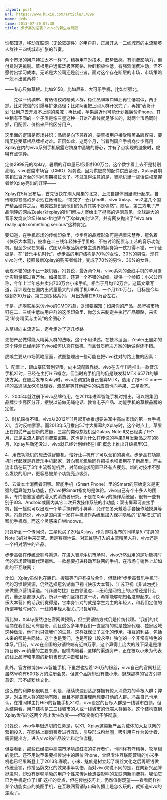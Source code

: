 ```yaml
---
layout: post
url: https://www.huxiu.com/article/17896
name: dvdv
time: 2013-07-30 07:38
title: 步步高的逆袭？vivo的新生与局限
---
```

谁都知道，移动互联网（无论软硬件）的用户群，正展开从一二线城市的主流精英人群往三四线城市扩张的节奏。

两个市场的用户特征太不一样了。精英用户对技术、趋势敏感，有消费影响力，但付费时更挑剔。草根用户远离泛极客网络，尝鲜积极性低，有强烈消费冲动，但不愿付出学习成本。无论是大公司还是创业者，面对这个存在断层的市场，市场策略一般不出这两种：

——专心只做草根。比如9158，比如尼彩、大可乐手机，比如华强北。

——先做一线城市、有话语权的精英人群，稳住品牌跟口碑后再往低端做，两手抓。比如微信的引爆与扩张路径；比如阿里把上网人群开发完了，再推“表哥计划”让用户去开发不上网的亲戚；再比如，苹果最近也可能计划推廉价iPhone。其中稍有不同的一个子类是像三星这种一开始产品线就足够长的，就两个市场同时抓，用配置、价格来严格区分用户。

这里面的逻辑是市场共识：品牌是向下兼容的，要草根用户接受精英品牌容易，要精英接受草根品牌相对难。正因如此，这两个月，当看到国产手机商步步高用Xplay在内的vivo系列手机展露它跻身中高端的野心，并有了点实现的迹象时，虎嗅有点惊异。

定价2998元的Xplay，暑期的订单量已经超过100万台。这个数字看上去不是特别亮眼。vivo首席市场官（CMO）冯磊说，因为供应商的配件供应紧张，Xplay暑期实销过百万台的时间周期被拉长了。不过值得注意的是，智能机里一些话语权掌握者给Xplay亮出的好评——

Xplay在5月发布后，首先很快在潮人聚集的北京、上海自媒体圈里流行起来。自恃眼界甚高的罗永浩在微博说，“研究了一会儿find5、vivo Xplay、mx2这几个国产精品硬件之后，我突然意识到他们的优秀其实不是偶然”。随后，第三方电子产品测评的网站Zealer对xplay的HiFi解决方案给出了挺高的评测意见。全球最大的音乐发烧友论坛Head-fit也建立了Xplay的讨论区，并有网友抛出了“vivo are really upto something serious”这种肯定。

要知道，在手机市场的传统印象里，步步高的品牌形象可是拥着宋慧乔，冠名着《快乐大本营》，被拿在二三线年轻妹子手里的、不被讨论配置与工艺的音乐功能机。但至少现在来看，试图从草根品牌跻身主流界的翻身第一仗打得不错。一个证据是，在“音乐手机时代”，步步高的用户结构是70%的女性、30%的男性，现在vivo时代，按照最新Xplay的购买者统计，变成了70%的男性、30%的女性。

表现不错的还不止一款机器。冯磊说，最近两个月，vivo系列的全线手机的单月累计实销量都过百万台。如果属实，还算一个不错的成绩。提供一个参照：小米公司称，今年上半年总共卖出703万台小米手机，相当于月均112万台。这篇文章写道，深圳现在在国内出货量最大的山寨手机DIKA，一个月120万台， 目标是今年做到200万台。第二是朗格系列， 月出货量在60万台左右。

于是，虎嗅联系采访vivo的CMO冯磊，是想要探知：如果你的产品、品牌被市场钉在二、三线中低端用户群的这类印象里，你怎么来制定并执行产品策略，来实现“跻身精英与主流”的企图心？

从草根向主流迈进，迄今走对了这几步路

先把产品做得能入精英人群的法眼，这个不用详述。在技术层面，Zealer王自如的这个评测已经阐述了vivo如何认真在做机，而且音质解决方案的确做得还不错。

虎嗅主要从市场策略层面，试图整理出一些可能在把vivo往对的路上推的因素：

1、配置上，跟山寨阵营划界限，向主流配置靠拢。vivo在去年11月推出一款音乐手机X1时，已经在主打HiFi概念。但当时的手机用的仍是联发科MTK 6577t的解决方案。在随后发布Xplay时，vivo高调宣扬自己舍弃MTK，选用了跟HTC one一样的高通骁龙600处理器，液晶屏等其他配件的供应商也向苹果、三星看齐。

2、2005年就注册下vivo品牌待用，在2011年进军智能手机时推出，可以跟集团品牌步步高区分开，摆脱以前做无绳电话、教育电子产品、功能手机的草根品牌的定位。

3、时机踩得不错。vivo从2012年11月起开始推想要进军中高端市场的第一台手机X1，当时反响寥寥。而2013年5月推出5.7寸大屏幕的Xplay时，这个时点上，苹果正在饱受产品创新的质疑，三星的类似旗舰机型Galaxy Note II又已经卖了9个月，正是主流人群的消费空窗期。这也是为什么在传说的苹果9月发新品之前的8月，Xplay热劲还没过，vivo就已经计划继续在HiFi概念上推出升级机型X3。

4、用做功能机的想法做智能机，恰好让手机有了可以营销的卖点。步步高在功能机时代起就是靠音乐手机起家，转向智能机后同样把技术积累用在了新品里。而主流市场在玩了3年主流智能机后，对简单追求配置已经有点疲劳。新的对技术不那么发烧的用户，更容易被某个功能亮点吸引。

5、去做本土消费者洞察。智能手机（Smart Phone）里的Smart的原始定义是更强的运算能力与功能，但vivo把Smart指向的是体验。vivo自己有个十多人的团队，专门借鉴宝洁的浸入式消费者研究。于是在Xplay的操作系统里，很有一些有别于iOS、Android或国内其它二次开发操作系统的小功能：双击屏幕可直接手机，摇一摇就可以出现一个单手操作的小屏幕，允许在冬天戴着手套操作触摸屏等等。冯磊还说，vivo是国内第一家在手机操作系统里加入保护隐私的“访客模式”的智能手机商，而这个灵感来自Windows。

冯磊听到一个传闻说，三星也买了20台Xplay，作为即将发布的同样是5.7寸屏的Note 3的对手来研究。但是客观地说，对其冀望打入的主流精英人群，vivo还是一个相对陌生的产品。

步步高强在传统营销与渠道。在进入智能手机市场时，vivo仍然沿用的是功能机时代的市场营销跟代理销售。一款想要打进移动互联网的手机，在市场与销售上却如此的不互联网：

比如，Xplay虽然也在腾讯、搜狐等门户有投放合作，但延续“步步高音乐手机”时代的习惯跟资源，仍然选择冠名湖南卫视《快乐大本营》、江苏卫视《非诚勿扰》来做重点营销渠道。“《非诚勿扰》在白领里边……无论是网络上的点播还是什么的，量还是都挺大的，所以一我们坚持在这一块，希望能够吧知名度带起来。《快乐大本营》的话我们觉得是，它本身针对的就是学生为主的年轻人，和我们定位的所谓年轻时尚的、一线的年轻人相关。”冯磊解释。

再比如，Xplay虽然也在官网做预购，但主要销售方式仍是传统代理。“我们的代理商在我们公司有股份，而且这么多年来我们一直坚持的就是独家代理、独家区域这种做法，他们也只做我们的生意。这样就保证了文化的传承，相互的利益，包括未来的都是共同体。这个也是我们，也是阿段（段永平）独创的一个非常有特色的体系。”目前，vivo在全国的分销终端有近四万家，这个算得上庞大的线下渠道是维持目前vivo销量的主要来源。但横向地看，这样的渠道资产，正在被以小米为代表的线上品牌和电商的新销售模式冲击和替代。

此外，官方微博@vivo智能手机 下虽然也挂着126万的粉丝，vivo自己的官网社区虽然号称有600多万的注册会员，但这个品牌却没有像小米、魅族那样的官方引导意识，形不成粉丝文化。

这么做的利弊都很明显：利是，继续快速到达那群拥有惊人消费力的草根人群；弊是，对主流人群的影响有限，而且不能直接理解想要打动的人群。冯磊自己也承认，在推同样主打HiFi的智能手机X1时，vivo设定的目标人群是一线城市白领，但从结果看，用户结构是二三线城市的人或一线城市的低端人群偏多。这个结构直到Xplay发布的这两个月才发生改变——但改变得仍不够彻底。

冯磊说，vivo今年很迫切的任务是，以X1、Xplay这类新产品为载体加大互联网的营销投入，在网络上跟消费者进行互动，引导形成粉丝圈，吸引用户作为设计者、需要提出方，进入vivo的产品设计和定位流程。

但要看到，那些已经把中高端市场啃成红海的先行者们，也同样有守精英、攻草根的觉悟。还不用说苹果要推传说中的廉价iPhone，曾经专注互联网营销的小米手机也已经果断登上了2013年春晚。小米、魅族是树立起了粉丝文化之后再砸钱做传统营销，传播品牌文化的效果事半功倍。而对vivo来说不同的是，在向新兴品牌挺进时，却没有足够清晰的用户个性来传达给想要影响的互联网新消费群。哪怕它已为手机定位了HiFi这样的卖点，但在传达技巧上，仍然值得观望——看看同样推某个功能卖点的美图手机，在互联网营销与口碑传播上是怎么玩的，就知道vivo的差距了。

